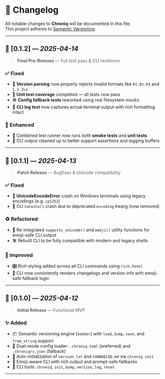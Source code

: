# 🧾 Changelog

All notable changes to **Chroniq** will be documented in this file.  
This project adheres to [Semantic Versioning](https://semver.org).

---

## 🧪 [0.1.2] — *2025-04-14*

> **Final Pre-Release** — Full test pass & CLI resilience

### ✅ Fixed

- 🧮 **Version parsing** now properly rejects invalid formats like `01.02.03` and `1.2.3\n`
- 🧪 **Unit test coverage** completed — all tests now pass
- 🛠️ **Config fallback tests** reworked using real filesystem mocks
- 🧱 **CLI log test** now captures actual terminal output with rich formatting intact

### 🎯 Enhanced

- 🧪 Combined test runner now runs both **smoke tests** and **unit tests**
- 💬 CLI output cleaned up to better support assertions and logging buffers

---

## 🔧 [0.1.1] — *2025-04-13*

> **Patch Release** — Bugfixes & Unicode compatibility

### ✅ Fixed

- 🧱 **UnicodeEncodeError** crash on Windows terminals using legacy encodings (e.g. `cp1252`)
- 🧠 CLI `Console()` crash due to deprecated `encoding` kwarg (now removed)

### ♻️ Refactored

- 🧩 Re-integrated `supports_unicode()` and `emoji()` utility functions for emoji-safe CLI output
- 🛠️ Rebuilt CLI to be fully compatible with modern and legacy shells

### 🎨 Improved

- 🎛️ Rich styling added across all CLI commands using `rich.Panel`
- 🧪 CLI now consistently renders changelogs and version info with emoji-safe fallback logic

---

## 🚀 [0.1.0] — *2025-04-12*

> **Initial Release** — Functional MVP

### ✨ Added

- 📦 Semantic versioning engine (`SemVer`) with `load`, `bump`, `save`, and `from_string` support
- 🔧 Dual-mode config loader: `.chroniq.toml` (preferred) and `.chroniqrc.json` (fallback)
- 🧾 Auto-initialization of `version.txt` and `CHANGELOG.md` via `chroniq init`
- 💬 Emoji-aware CLI with rich output and prompt-safe fallbacks
- 🧪 CLI tools: `chroniq init`, `bump`, `version`, `log`, `reset`

---
